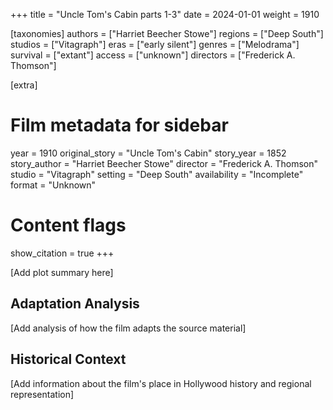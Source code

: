 +++
title = "Uncle Tom's Cabin parts 1-3"
date = 2024-01-01
weight = 1910

[taxonomies]
authors = ["Harriet Beecher Stowe"]
regions = ["Deep South"]
studios = ["Vitagraph"]
eras = ["early silent"]
genres = ["Melodrama"]
survival = ["extant"]
access = ["unknown"]
directors = ["Frederick A. Thomson"]

[extra]
# Film metadata for sidebar
year = 1910
original_story = "Uncle Tom's Cabin"
story_year = 1852
story_author = "Harriet Beecher Stowe"
director = "Frederick A. Thomson"
studio = "Vitagraph"
setting = "Deep South"
availability = "Incomplete"
format = "Unknown"

# Content flags
show_citation = true
+++

[Add plot summary here]

## Adaptation Analysis

[Add analysis of how the film adapts the source material]

## Historical Context

[Add information about the film's place in Hollywood history and regional representation]